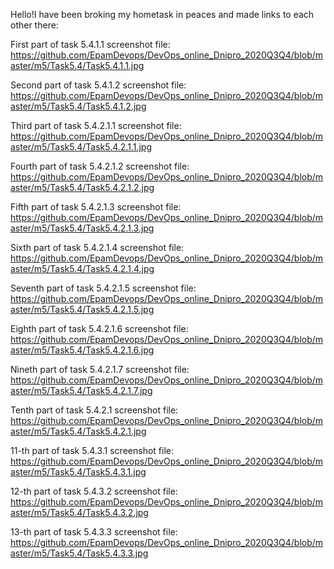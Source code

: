 
Hello!I have been  broking my hometask in peaces and made links to each other there:

First part of task 5.4.1.1  screenshot file:
https://github.com/EpamDevops/DevOps_online_Dnipro_2020Q3Q4/blob/master/m5/Task5.4/Task5.4.1.1.jpg

Second part of task 5.4.1.2  screenshot file:
https://github.com/EpamDevops/DevOps_online_Dnipro_2020Q3Q4/blob/master/m5/Task5.4/Task5.4.1.2.jpg

Third part of task 5.4.2.1.1  screenshot file:
https://github.com/EpamDevops/DevOps_online_Dnipro_2020Q3Q4/blob/master/m5/Task5.4/Task5.4.2.1.1.jpg

Fourth part of task 5.4.2.1.2  screenshot file:
https://github.com/EpamDevops/DevOps_online_Dnipro_2020Q3Q4/blob/master/m5/Task5.4/Task5.4.2.1.2.jpg

Fifth part of task 5.4.2.1.3  screenshot file:
https://github.com/EpamDevops/DevOps_online_Dnipro_2020Q3Q4/blob/master/m5/Task5.4/Task5.4.2.1.3.jpg

Sixth part of task 5.4.2.1.4  screenshot file:
https://github.com/EpamDevops/DevOps_online_Dnipro_2020Q3Q4/blob/master/m5/Task5.4/Task5.4.2.1.4.jpg

Seventh part of task 5.4.2.1.5  screenshot file:
https://github.com/EpamDevops/DevOps_online_Dnipro_2020Q3Q4/blob/master/m5/Task5.4/Task5.4.2.1.5.jpg

Eighth part of task 5.4.2.1.6  screenshot file:
https://github.com/EpamDevops/DevOps_online_Dnipro_2020Q3Q4/blob/master/m5/Task5.4/Task5.4.2.1.6.jpg

Nineth part of task 5.4.2.1.7  screenshot file:
https://github.com/EpamDevops/DevOps_online_Dnipro_2020Q3Q4/blob/master/m5/Task5.4/Task5.4.2.1.7.jpg

Tenth part of task 5.4.2.1  screenshot file:
https://github.com/EpamDevops/DevOps_online_Dnipro_2020Q3Q4/blob/master/m5/Task5.4/Task5.4.2.1.jpg

11-th part of task 5.4.3.1  screenshot file:
https://github.com/EpamDevops/DevOps_online_Dnipro_2020Q3Q4/blob/master/m5/Task5.4/Task5.4.3.1.jpg

12-th part of task 5.4.3.2  screenshot file:
https://github.com/EpamDevops/DevOps_online_Dnipro_2020Q3Q4/blob/master/m5/Task5.4/Task5.4.3.2.jpg

13-th part of task 5.4.3.3  screenshot file:
https://github.com/EpamDevops/DevOps_online_Dnipro_2020Q3Q4/blob/master/m5/Task5.4/Task5.4.3.3.jpg



